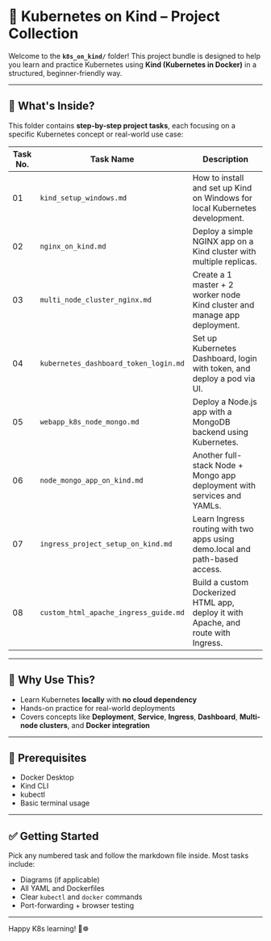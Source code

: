 # 🧩 Kubernetes on Kind – Project Collection

Welcome to the **`k8s_on_kind/`** folder! This project bundle is designed to help you learn and practice Kubernetes using **Kind (Kubernetes in Docker)** in a structured, beginner-friendly way.

---

## 📁 What's Inside?

This folder contains **step-by-step project tasks**, each focusing on a specific Kubernetes concept or real-world use case:

| Task No. | Task Name                             | Description |
|----------|----------------------------------------|-------------|
| 01       | `kind_setup_windows.md`               | How to install and set up Kind on Windows for local Kubernetes development. |
| 02       | `nginx_on_kind.md`                    | Deploy a simple NGINX app on a Kind cluster with multiple replicas. |
| 03       | `multi_node_cluster_nginx.md`         | Create a 1 master + 2 worker node Kind cluster and manage app deployment. |
| 04       | `kubernetes_dashboard_token_login.md` | Set up Kubernetes Dashboard, login with token, and deploy a pod via UI. |
| 05       | `webapp_k8s_node_mongo.md`            | Deploy a Node.js app with a MongoDB backend using Kubernetes. |
| 06       | `node_mongo_app_on_kind.md`           | Another full-stack Node + Mongo app deployment with services and YAMLs. |
| 07       | `ingress_project_setup_on_kind.md`    | Learn Ingress routing with two apps using demo.local and path-based access. |
| 08       | `custom_html_apache_ingress_guide.md` | Build a custom Dockerized HTML app, deploy it with Apache, and route with Ingress. |

---

## 🧠 Why Use This?

- Learn Kubernetes **locally** with **no cloud dependency**
- Hands-on practice for real-world deployments
- Covers concepts like **Deployment**, **Service**, **Ingress**, **Dashboard**, **Multi-node clusters**, and **Docker integration**

---

## 🚀 Prerequisites

- Docker Desktop
- Kind CLI
- kubectl
- Basic terminal usage

---

## ✅ Getting Started

Pick any numbered task and follow the markdown file inside. Most tasks include:

- Diagrams (if applicable)
- All YAML and Dockerfiles
- Clear `kubectl` and `docker` commands
- Port-forwarding + browser testing

---

Happy K8s learning! 🐳☸️  
